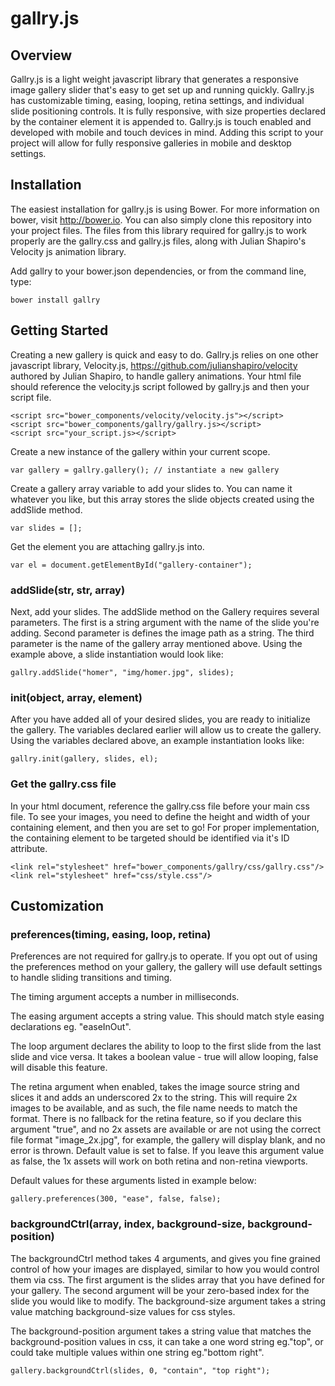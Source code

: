 # gallry.js
## Overview
Gallry.js is a light weight javascript library that generates a responsive image gallery slider that's easy to get set up and running quickly. Gallry.js has customizable timing, easing, looping, retina settings, and individual slide positioning controls. It is fully responsive, with size properties declared by the container element it is appended to. Gallry.js is touch enabled and developed with mobile and touch devices in mind. Adding this script to your project will allow for fully responsive galleries in mobile and desktop settings.

## Installation
The easiest installation for gallry.js is using Bower. For more information on bower, visit http://bower.io. You can also simply clone this repository into your project files. The files from this library required for gallry.js to work properly are the gallry.css and gallry.js files, along with Julian Shapiro's Velocity js animation library.

Add gallry to your bower.json dependencies, or from the command line, type:

```
bower install gallry
```

## Getting Started
Creating a new gallery is quick and easy to do. Gallry.js relies on one other javascript library, Velocity.js, https://github.com/julianshapiro/velocity authored by Julian Shapiro, to handle gallery animations. Your html file should reference the velocity.js script followed by gallry.js and then your script file.
```
<script src="bower_components/velocity/velocity.js"></script>
<script src="bower_components/gallry/gallry.js></script>
<script src="your_script.js></script>
```
Create a new instance of the gallery within your current scope.

```
var gallery = gallry.gallery(); // instantiate a new gallery
```
Create a gallery array variable to add your slides to. You can name it whatever you like, but this array stores the slide objects created using the addSlide method.
```
var slides = [];
```
Get the element you are attaching gallry.js into.
```
var el = document.getElementById("gallery-container");
```
### addSlide(str, str, array)
Next, add your slides. The addSlide method on the Gallery requires several parameters. The first is a string argument with the name of the slide you're adding. Second parameter is defines the image path as a string. The third parameter is the name of the gallery array mentioned above. Using the example above, a slide instantiation would look like:
```
gallry.addSlide("homer", "img/homer.jpg", slides);
```
### init(object, array, element)
After you have added all of your desired slides, you are ready to initialize the gallery. The variables declared earlier will allow us to create the gallery. Using the variables declared above, an example instantiation looks like:
```
gallry.init(gallery, slides, el);
```

### Get the gallry.css file
In your html document, reference the gallry.css file before your main css file. To see your images, you need to define the height and width of your containing element, and then you are set to go! For proper implementation, the containing element to be targeted should be identified via it's ID attribute.

```
<link rel="stylesheet" href="bower_components/gallry/css/gallry.css"/>
<link rel="stylesheet" href="css/style.css"/>
```

## Customization

### preferences(timing, easing, loop, retina)
Preferences are not required for gallry.js to operate. If you opt out of using the preferences method on your gallery, the gallery will use default settings to handle sliding transitions and timing.

The timing argument accepts a number in milliseconds.

The easing argument accepts a string value. This should match style easing declarations eg. "easeInOut".

The loop argument declares the ability to loop to the first slide from the last slide and vice versa. It takes a boolean value - true will allow looping, false will disable this feature.

The retina argument when enabled, takes the image source string and slices it and adds an underscored 2x to the string. This will require 2x images to be available, and as such, the file name needs to match the format. There is no fallback for the retina feature, so if you declare this argument "true", and no 2x assets are available or are not using the correct file format "image_2x.jpg", for example, the gallery will display blank, and no error is thrown. Default value is set to false. If you leave this argument value as false, the 1x assets will work on both retina and non-retina viewports.

Default values for these arguments listed in example below:
```
gallery.preferences(300, "ease", false, false);
```

### backgroundCtrl(array, index, background-size, background-position)
The backgroundCtrl method takes 4 arguments, and gives you fine grained control of how your images are displayed, similar to how you would control them via css. The first argument is the slides array that you have defined for your gallery. The second argument will be your zero-based index for the slide you would like to modify. The background-size argument takes a string value matching background-size values for css styles.

The background-position argument takes a string value that matches the background-position values in css, it can take a one word string eg."top", or could take multiple values within one string eg."bottom right".
```
gallery.backgroundCtrl(slides, 0, "contain", "top right");
```
